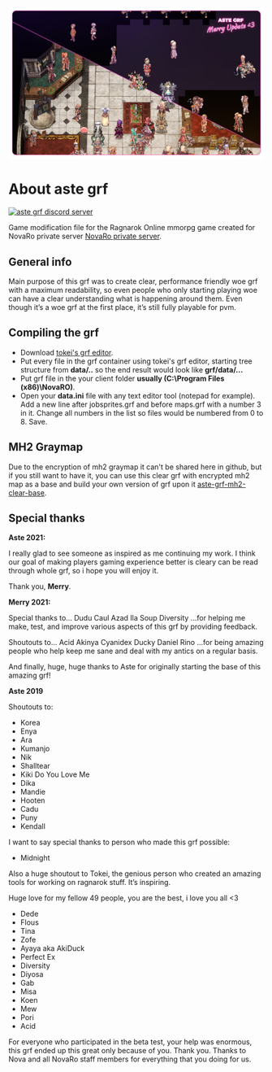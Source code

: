 <p align="center">
  <img width="800px" src="assets/astegrf-merry-update-thumb-sm.png">
</p>

# About aste grf

[![aste grf discord server](https://discordapp.com/api/guilds/610091815236010015/widget.png?style=shield)](https://discord.gg/S6JjKW7Rpn)

Game modification file for the Ragnarok Online mmorpg game created for NovaRo private server [NovaRo private server](https://www.novaragnarok.com/).

## General info

Main purpose of this grf was to create clear, performance friendly woe grf with a maximum readability, so even people who only starting playing woe can have a clear understanding what is happening around them.
Even though it’s a woe grf at the first place, it’s still fully playable for pvm.

## Compiling the grf

- Download [tokei's grf editor](https://rathena.org/board/topic/77080-grf-grf-editor/).
- Put every file in the grf container using tokei's grf editor, starting tree structure from **data/..** so the end result would look like **grf/data/...**
- Put grf file in the your client folder **usually (C:\Program Files (x86)\NovaRO)**.
- Open your **data.ini** file with any text editor tool (notepad for example). Add a new line after jobsprites.grf and before maps.grf with a number 3 in it. Change all numbers in the list so files would be numbered from 0 to 8. Save.

## MH2 Graymap

Due to the encryption of mh2 graymap it can't be shared here in github, but if you still want to have it, you can use this clear grf with encrypted mh2 map as a base and build your own version of grf upon it [aste-grf-mh2-clear-base](https://github.com/asteanya/grf/releases/download/v2/aste-grf-mh2-clear-base.grf).

## Special thanks


**Aste 2021:**

I really glad to see someone as inspired as me continuing my work.
I think our goal of making players gaming experience better is cleary can be read through whole grf, so i hope you will enjoy it.

Thank you, **Merry**.


**Merry 2021:**

Special thanks to...
Dudu
Caul
Azad
Ila
Soup
Diversity
...for helping me make, test, and improve various aspects of this grf by providing feedback.

Shoutouts to...
Acid
Akinya
Cyanidex
Ducky
Daniel
Rino
...for being amazing people who help keep me sane and deal with my antics on a regular basis.

And finally, huge, huge thanks to Aste for originally starting the base of this amazing grf!


**Aste 2019**

Shoutouts to:

- Korea
- Enya
- Ara
- Kumanjo
- Nik
- Shalltear
- Kiki Do You Love Me
- Dika
- Mandie
- Hooten
- Cadu
- Puny
- Kendall

I want to say special thanks to person who made this grf possible:
- Midnight

Also a huge shoutout to Tokei, the genious person who created an amazing tools for working on ragnarok stuff. It’s inspiring.

Huge love for my fellow 49 people, you are the best, i love you all <3

- Dede
- Flous
- Tina
- Zofe
- Ayaya aka AkiDuck
- Perfect Ex
- Diversity
- Diyosa
- Gab
- Misa
- Koen
- Mew
- Pori
- Acid

For everyone who participated in the beta test, your help was enormous, this grf ended up this great only because of you. Thank you.
Thanks to Nova and all NovaRo staff members for everything that you doing for us.
